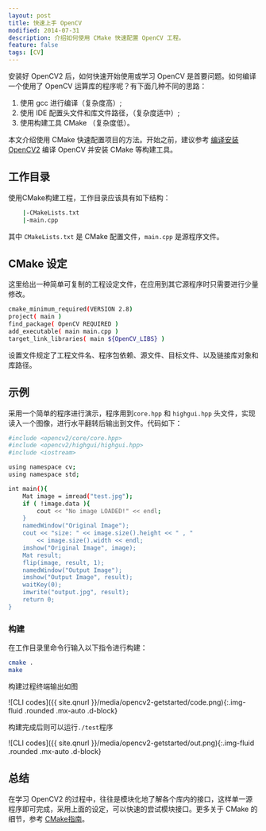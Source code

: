 ```yaml
---
layout: post
title: 快速上手 OpenCV
modified: 2014-07-31
description: 介绍如何使用 CMake 快速配置 OpenCV 工程。
feature: false
tags: [CV]
---
```


安装好 OpenCV2 后，如何快速开始使用或学习 OpenCV 是首要问题。如何编译一个使用了 OpenCV 运算库的程序呢？有下面几种不同的思路：

1. 使用 gcc 进行编译（复杂度高）;
2. 使用 IDE 配置头文件和库文件路径，（复杂度适中）;
3. 使用构建工具 CMake （复杂度低）。

本文介绍使用 CMake 快速配置项目的方法。开始之前，建议参考 [编译安装OpenCV2](http://oncemore2020.github.io/blog/opencv2compile) 编译 OpenCV 并安装 CMake 等构建工具。

## 工作目录

使用CMake构建工程，工作目录应该具有如下结构：

```bash
    |-CMakeLists.txt
    |-main.cpp
```

其中 `CMakeLists.txt` 是 CMake 配置文件，`main.cpp` 是源程序文件。

## CMake 设定

这里给出一种简单可复制的工程设定文件，在应用到其它源程序时只需要进行少量修改。

```bash
cmake_minimum_required(VERSION 2.8)
project( main )
find_package( OpenCV REQUIRED )
add_executable( main main.cpp )
target_link_libraries( main ${OpenCV_LIBS} )
```

设置文件规定了工程文件名、程序包依赖、源文件、目标文件、以及链接库对象和库路径。

## 示例

采用一个简单的程序进行演示，程序用到`core.hpp` 和 `highgui.hpp` 头文件，实现读入一个图像，进行水平翻转后输出到文件。代码如下：

```bash
#include <opencv2/core/core.hpp>
#include <opencv2/highgui/highgui.hpp>
#include <iostream>

using namespace cv;
using namespace std;

int main(){
    Mat image = imread("test.jpg");
    if ( !image.data ){
        cout << "No image LOADED!" << endl;
    }
    namedWindow("Original Image");
    cout << "size: " << image.size().height << " , "
        << image.size().width << endl;
    imshow("Original Image", image);
    Mat result;
    flip(image, result, 1);
    namedWindow("Output Image");
    imshow("Output Image", result);
    waitKey(0);
    imwrite("output.jpg", result);
    return 0;
}
```

### 构建

在工作目录里命令行输入以下指令进行构建：

```Bash
cmake .
make
```

构建过程终端输出如图

![CLI codes]({{ site.qnurl }}/media/opencv2-getstarted/code.png){:.img-fluid .rounded .mx-auto .d-block}

构建完成后则可以运行`./test`程序

![CLI codes]({{ site.qnurl }}/media/opencv2-getstarted/out.png){:.img-fluid .rounded .mx-auto .d-block}

## 总结

在学习 OpenCV2 的过程中，往往是模块化地了解各个库内的接口，这样单一源程序即可完成，采用上面的设定，可以快速的尝试模块接口。更多关于 CMake 的细节，参考 [CMake指南](http://www.cmake.org/cmake/help/cmake_tutorial.html)。

